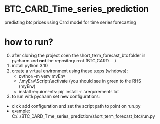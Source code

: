 # BTC_CARD_Time_series_prediction
predicting btc prices using Card model for time series forecasting

# how to run? 
0. after cloning the project open the short_term_forecast_btc folder in pycharm and **not** the repository root (BTC_CARD ... )
1. install python 3.10
2. create a virtual environment using these steps (windows):
   * python -m venv myEnv
   * .\myEnv\Scripts\activate (you should see in green to the RHS (myEnv)
   * install requirments: pip install -r .\requirements.txt
3. to run with pycharm set new configurations:
  * click add configuration and set the script path to point on run.py
  * example: C:/../BTC_CARD_Time_series_prediction/short_term_forecast_btc/run.py
